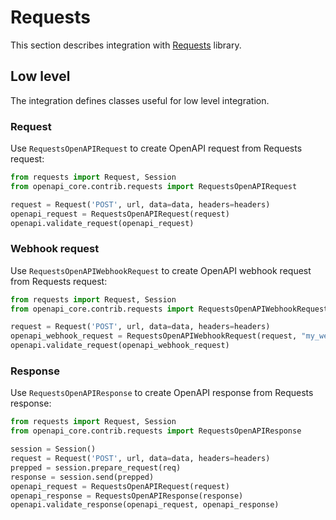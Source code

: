 # Requests

This section describes integration with [Requests](https://requests.readthedocs.io) library.

## Low level

The integration defines classes useful for low level integration.

### Request

Use `RequestsOpenAPIRequest` to create OpenAPI request from Requests request:

``` python
from requests import Request, Session
from openapi_core.contrib.requests import RequestsOpenAPIRequest

request = Request('POST', url, data=data, headers=headers)
openapi_request = RequestsOpenAPIRequest(request)
openapi.validate_request(openapi_request)
```

### Webhook request

Use `RequestsOpenAPIWebhookRequest` to create OpenAPI webhook request from Requests request:

``` python
from requests import Request, Session
from openapi_core.contrib.requests import RequestsOpenAPIWebhookRequest

request = Request('POST', url, data=data, headers=headers)
openapi_webhook_request = RequestsOpenAPIWebhookRequest(request, "my_webhook")
openapi.validate_request(openapi_webhook_request)
```

### Response

Use `RequestsOpenAPIResponse` to create OpenAPI response from Requests response:

``` python
from requests import Request, Session
from openapi_core.contrib.requests import RequestsOpenAPIResponse

session = Session()
request = Request('POST', url, data=data, headers=headers)
prepped = session.prepare_request(req)
response = session.send(prepped)
openapi_request = RequestsOpenAPIRequest(request)
openapi_response = RequestsOpenAPIResponse(response)
openapi.validate_response(openapi_request, openapi_response)
```
